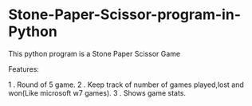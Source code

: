 # Stone-Paper-Scissor-program-in-Python

This python program is a Stone Paper Scissor Game

Features:

1 . Round of 5 game.
2 . Keep track of number of games played,lost and won(Like microsoft w7 games).
3 . Shows game stats.
